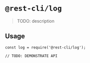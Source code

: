 # `@rest-cli/log`

> TODO: description

## Usage

```
const log = require('@rest-cli/log');

// TODO: DEMONSTRATE API
```
